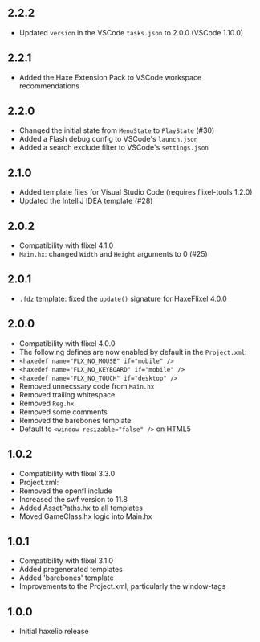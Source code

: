 2.2.2
------------------------------
* Updated `version` in the VSCode `tasks.json` to 2.0.0 (VSCode 1.10.0)

2.2.1
------------------------------
* Added the Haxe Extension Pack to VSCode workspace recommendations

2.2.0
------------------------------
* Changed the initial state from `MenuState` to `PlayState` (#30)
* Added a Flash debug config to VSCode's `launch.json`
* Added a search exclude filter to VSCode's `settings.json` 

2.1.0
------------------------------
* Added template files for Visual Studio Code (requires flixel-tools 1.2.0)
* Updated the IntelliJ IDEA template (#28)

2.0.2
------------------------------
* Compatibility with flixel 4.1.0
* `Main.hx`: changed `Width` and `Height` arguments to 0 (#25)

2.0.1
------------------------------
* `.fdz` template: fixed the `update()` signature for HaxeFlixel 4.0.0

2.0.0
------------------------------
* Compatibility with flixel 4.0.0
* The following defines are now enabled by default in the `Project.xml`:
 * `<haxedef name="FLX_NO_MOUSE" if="mobile" />`
 * `<haxedef name="FLX_NO_KEYBOARD" if="mobile" />`
 * `<haxedef name="FLX_NO_TOUCH" if="desktop" />`
* Removed unnecssary code from `Main.hx`
* Removed trailing whitespace
* Removed `Reg.hx`
* Removed some comments
* Removed the barebones template
* Default to `<window resizable="false" />` on HTML5

1.0.2
------------------------------
* Compatibility with flixel 3.3.0
* Project.xml:
 * Removed the openfl include
 * Increased the swf version to 11.8
* Added AssetPaths.hx to all templates
* Moved GameClass.hx logic into Main.hx

1.0.1
------------------------------
* Compatibility with flixel 3.1.0
* Added pregenerated templates
* Added 'barebones' template
* Improvements to the Project.xml, particularly the window-tags

1.0.0
------------------------------
* Initial haxelib release
